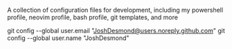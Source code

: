 A collection of configuration files for development, including my powershell profile, neovim profile, bash profile, git templates, and more

git config --global user.email "JoshDesmond@users.noreply.github.com"
git config --global user.name "JoshDesmond"
